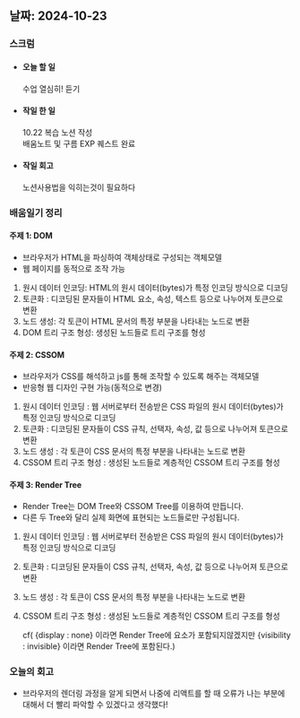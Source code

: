 ## 날짜: 2024-10-23

### 스크럼
- #### 오늘 할 일
    수업 열심히! 듣기
- #### 작일 한 일
    10.22 복습 노션 작성<br>
    배움노트 및 구름 EXP 퀘스트 완료
- #### 작일 회고
    노션사용법을 익히는것이 필요하다

### 배움일기 정리
#### 주제 1: DOM
- 브라우저가 HTML을 파싱하여 객체상태로 구성되는 객체모델
- 웹 페이지를 동적으로 조작 가능
1. 원시 데이터 인코딩: HTML의 원시 데이터(bytes)가 특정 인코딩 방식으로 디코딩
2. 토큰화 : 디코딩된 문자들이 HTML 요소, 속성, 텍스트 등으로 나누어져 토큰으로 변환
3. 노드 생성: 각 토큰이 HTML 문서의 특정 부분을 나타내는 노드로 변환
4. DOM 트리 구조 형성: 생성된 노드들로 트리 구조를 형성

#### 주제 2: CSSOM
- 브라우저가 CSS를 해석하고 js를 통해 조작할 수 있도록 해주는 객체모델
- 반응형 웹 디자인 구현 가능(동적으로 변경)
1. 원시 데이터 인코딩 : 웹 서버로부터 전송받은 CSS 파일의 원시 데이터(bytes)가 특정 인코딩 방식으로 디코딩
2. 토큰화 : 디코딩된 문자들이 CSS 규칙, 선택자, 속성, 값 등으로 나누어져 토큰으로 변환
3. 노드 생성 : 각 토큰이 CSS 문서의 특정 부분을 나타내는 노드로 변환
4. CSSOM 트리 구조 형성 : 생성된 노드들로 계층적인 CSSOM 트리 구조를 형성

#### 주제 3: Render Tree
- Render Tree는 DOM Tree와 CSSOM Tree를 이용하여 만듭니다.
- 다른 두 Tree와 달리 실제 화면에 표현되는 노드들로만 구성됩니다.
1. 원시 데이터 인코딩 : 웹 서버로부터 전송받은 CSS 파일의 원시 데이터(bytes)가 특정 인코딩 방식으로 디코딩
2. 토큰화 : 디코딩된 문자들이 CSS 규칙, 선택자, 속성, 값 등으로 나누어져 토큰으로 변환
3. 노드 생성 : 각 토큰이 CSS 문서의 특정 부분을 나타내는 노드로 변환
4. CSSOM 트리 구조 형성 : 생성된 노드들로 계층적인 CSSOM 트리 구조를 형성

    cf( {display : none} 이라면 Render Tree에 요소가 포함되지않겠지만 {visibility : invisible} 이라면 Render Tree에 포함된다.)

### 오늘의 회고
- 브라우저의 렌더링 과정을 알게 되면서 나중에 리액트를 할 때 오류가 나는 부분에 대해서 더 빨리 파악할 수 있겠다고 생각했다!

